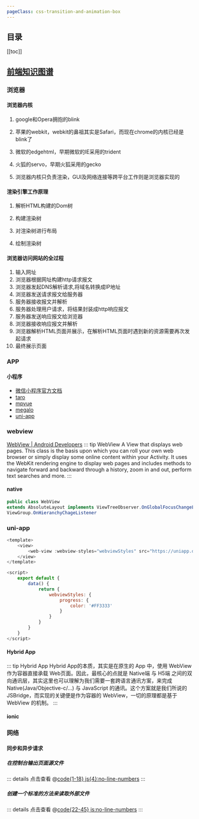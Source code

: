 ```yaml
---
pageClass: css-transition-and-animation-box
---
```

## 目录

[[toc]]

## [前端知识图谱](https://f2e.tech/)

### 浏览器

#### 浏览器内核

1. google和Opera拥抱的blink

2. 苹果的webkit，webkit的鼻祖其实是Safari，而现在chrome的内核已经是blink了

3. 微软的edgehtml，早期微软的IE采用的trident

4. 火狐的servo，早期火狐采用的gecko

5. 浏览器内核只负责渲染，GUI及网络连接等跨平台工作则是浏览器实现的

#### 渲染引擎工作原理

1. 解析HTML构建的Dom树

2. 构建渲染树

3. 对渲染树进行布局

4. 绘制渲染树

#### 浏览器访问网站的全过程

1. 输入网址
2. 浏览器根据网址构建http请求报文
3. 浏览器发起DNS解析请求,将域名转换成IP地址
4. 浏览器发送请求报文给服务器
5. 服务器接收报文并解析
6. 服务器处理用户请求，将结果封装成http响应报文
7. 服务器发送响应报文给浏览器
8. 浏览器接收响应报文并解析
9. 浏览器解析HTML页面并展示，在解析HTML页面时遇到新的资源需要再次发起请求
10. 最终展示页面

### APP
#### 小程序
- [微信小程序官方文档](https://developers.weixin.qq.com/miniprogram/dev/framework/)
- [taro](https://github.com/NervJS/taro)
- [mpvue](https://github.com/mpvue/mpvue)
- [megalo](https://github.com/kaola-fed/megalo)
- [uni-app](https://github.com/dcloudio/uni-app)

### webview
[WebView | Android Developers](https://developer.android.com/reference/android/webkit/WebView)
::: tip WebView
A View that displays web pages. This class is the basis upon which you can roll your own web browser or simply display some online content within your Activity. It uses the WebKit rendering engine to display web pages and includes methods to navigate forward and backward through a history, zoom in and out, perform text searches and more. 
:::
#### native
```java
public class WebView
extends AbsoluteLayout implements ViewTreeObserver.OnGlobalFocusChangeListener
ViewGroup.OnHieranchyChageListener
```
### uni-app
```js
<template>
    <view>
        <web-view :webview-styles="webviewStyles" src="https://uniapp.dcloud.io/static/web-view.html"></web-view>
    </view>
</template>

<script>
    export default {
        data() {
            return {
                webviewStyles: {
                    progress: {
                        color: '#FF3333'
                    }
                }
            }
        }
    }
</script>
```

#### Hybrid App
::: tip Hybrid App
Hybrid App的本质，其实是在原生的 App 中，使用 WebView 作为容器直接承载 Web页面。因此，最核心的点就是 Native端 与 H5端 之间的双向通讯层，其实这里也可以理解为我们需要一套跨语言通讯方案，来完成 Native(Java/Objective-c/...) 与 JavaScript 的通讯。这个方案就是我们所说的 JSBridge，而实现的关键便是作为容器的 WebView，一切的原理都是基于 WebView 的机制。
:::

#### ionic


### 网络

#### 同步和异步请求 

##### 在控制台输出页面源文件
::: details  点击查看
@[code{1-18} js{4}:no-line-numbers](./network/syncAsync.js)
:::

##### 创建一个标准的方法来读取外部文件
::: details  点击查看
@[code{22-45} js:no-line-numbers](./network/syncAsync.js)
:::
